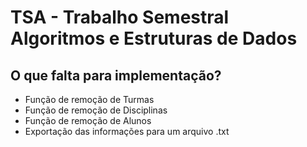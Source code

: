 # TSA - Trabalho Semestral Algoritmos e Estruturas de Dados
## O que falta para implementação?
- Função de remoção de Turmas
- Função de remoção de Disciplinas 
- Função de remoção de Alunos
- Exportação das informações para um arquivo .txt

